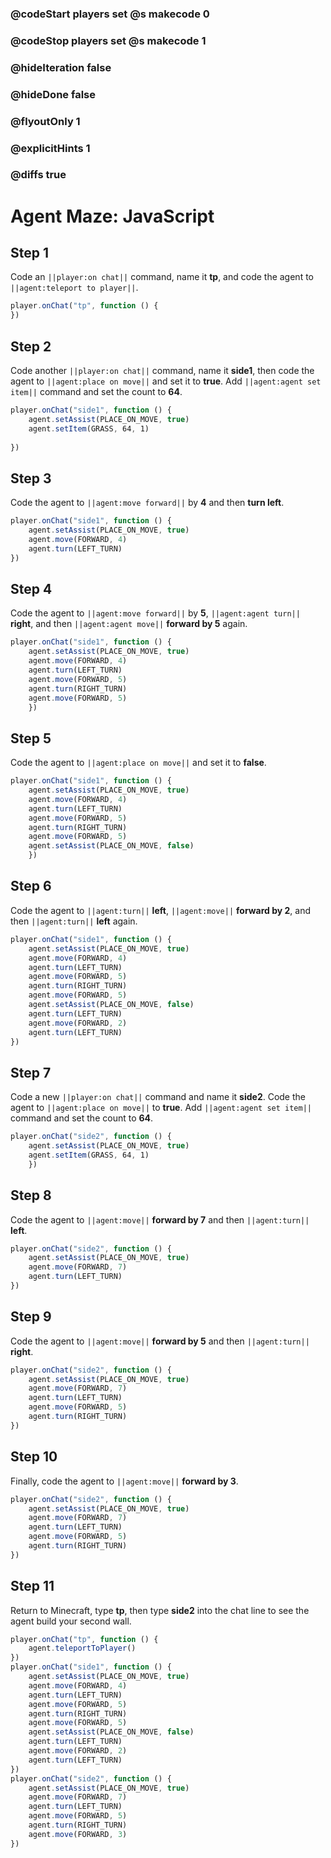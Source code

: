 ### @codeStart players set @s makecode 0
### @codeStop players set @s makecode 1

### @hideIteration false
### @hideDone false
### @flyoutOnly 1
### @explicitHints 1
### @diffs true
# Agent Maze: JavaScript

## Step 1
Code an ``||player:on chat||`` command, name it **tp**, and code the agent to ``||agent:teleport to player||``.

```javascript
player.onChat("tp", function () {
})
```

## Step 2

Code another ``||player:on chat||`` command, name it **side1**, then code the agent to  ``||agent:place on move||`` and set it to **true**. Add ``||agent:agent set item||`` command and set the count to **64**.

```javascript
player.onChat("side1", function () { 
    agent.setAssist(PLACE_ON_MOVE, true)
    agent.setItem(GRASS, 64, 1) 
   
}) 
```

## Step 3

Code the agent to ``||agent:move forward||`` by **4** and then **turn left**.  

```javascript
player.onChat("side1", function () { 
    agent.setAssist(PLACE_ON_MOVE, true) 
    agent.move(FORWARD, 4) 
    agent.turn(LEFT_TURN) 
}) 
```

## Step 4

Code the agent to ``||agent:move forward||`` by **5**, ``||agent:agent turn||`` **right**, and then ``||agent:agent move||`` **forward by 5** again.

```javascript
player.onChat("side1", function () { 
    agent.setAssist(PLACE_ON_MOVE, true) 
    agent.move(FORWARD, 4) 
    agent.turn(LEFT_TURN) 
    agent.move(FORWARD, 5) 
    agent.turn(RIGHT_TURN) 
    agent.move(FORWARD, 5) 
    })
```

## Step 5

Code the agent to ``||agent:place on move||`` and set it to **false**. 

```javascript
player.onChat("side1", function () { 
    agent.setAssist(PLACE_ON_MOVE, true) 
    agent.move(FORWARD, 4) 
    agent.turn(LEFT_TURN) 
    agent.move(FORWARD, 5) 
    agent.turn(RIGHT_TURN) 
    agent.move(FORWARD, 5) 
    agent.setAssist(PLACE_ON_MOVE, false) 
    }) 
```

## Step 6

Code the agent to ``||agent:turn||`` **left**, ``||agent:move||`` **forward by 2**, and then ``||agent:turn||`` **left** again.

```javascript
player.onChat("side1", function () { 
    agent.setAssist(PLACE_ON_MOVE, true) 
    agent.move(FORWARD, 4) 
    agent.turn(LEFT_TURN) 
    agent.move(FORWARD, 5) 
    agent.turn(RIGHT_TURN) 
    agent.move(FORWARD, 5) 
    agent.setAssist(PLACE_ON_MOVE, false) 
    agent.turn(LEFT_TURN) 
    agent.move(FORWARD, 2) 
    agent.turn(LEFT_TURN) 
})
```

## Step 7

Code a new ``||player:on chat||`` command and name it **side2**. Code the agent to ``||agent:place on move||`` to **true**. Add ``||agent:agent set item||`` command and set the count to **64**.

```javascript
player.onChat("side2", function () { 
    agent.setAssist(PLACE_ON_MOVE, true) 
    agent.setItem(GRASS, 64, 1) 
    }) 
```

## Step 8

Code the agent to ``||agent:move||`` **forward by 7** and then ``||agent:turn||`` **left**.

```javascript
player.onChat("side2", function () { 
    agent.setAssist(PLACE_ON_MOVE, true) 
    agent.move(FORWARD, 7) 
    agent.turn(LEFT_TURN) 
})
```

## Step 9

Code the agent to ``||agent:move||`` **forward by 5** and then ``||agent:turn||`` **right**.

```javascript
player.onChat("side2", function () { 
    agent.setAssist(PLACE_ON_MOVE, true) 
    agent.move(FORWARD, 7) 
    agent.turn(LEFT_TURN) 
    agent.move(FORWARD, 5) 
    agent.turn(RIGHT_TURN) 
})
```

## Step 10

Finally, code the agent to ``||agent:move||`` **forward by 3**.

```javascript
player.onChat("side2", function () { 
    agent.setAssist(PLACE_ON_MOVE, true) 
    agent.move(FORWARD, 7) 
    agent.turn(LEFT_TURN) 
    agent.move(FORWARD, 5) 
    agent.turn(RIGHT_TURN) 
})
```

## Step 11

Return to Minecraft, type **tp**, then type **side2** into the chat line to see the agent build your second wall.

```javascript
player.onChat("tp", function () { 
    agent.teleportToPlayer() 
}) 
player.onChat("side1", function () { 
    agent.setAssist(PLACE_ON_MOVE, true) 
    agent.move(FORWARD, 4) 
    agent.turn(LEFT_TURN) 
    agent.move(FORWARD, 5) 
    agent.turn(RIGHT_TURN) 
    agent.move(FORWARD, 5) 
    agent.setAssist(PLACE_ON_MOVE, false) 
    agent.turn(LEFT_TURN) 
    agent.move(FORWARD, 2) 
    agent.turn(LEFT_TURN) 
}) 
player.onChat("side2", function () { 
    agent.setAssist(PLACE_ON_MOVE, true) 
    agent.move(FORWARD, 7) 
    agent.turn(LEFT_TURN) 
    agent.move(FORWARD, 5) 
    agent.turn(RIGHT_TURN) 
    agent.move(FORWARD, 3) 
})
```

